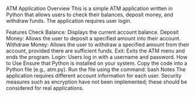 ATM Application
Overview
This is a simple ATM application written in Python that allows users to check their balances, deposit money, and withdraw funds. The application requires user login.

Features
Check Balance: Displays the current account balance.
Deposit Money: Allows the user to deposit a specified amount into their account.
Withdraw Money: Allows the user to withdraw a specified amount from their account, provided there are sufficient funds.
Exit: Exits the ATM menu and ends the program.
Login: Users log in with a username and password.
How to Use
Ensure that Python is installed on your system.
Copy the code into a Python file (e.g., atm.py).
Run the file using the command:
bash
Notes
The application requires different account information for each user.
Security measures such as encryption have not been implemented; these should be considered for real applications.
